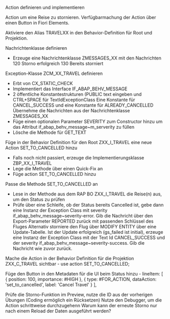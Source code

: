 Action definieren und implementieren

Action um eine Reise zu stornieren. Verfügbarmachung der Action über einen Button in Fiori Elements.

Aktiviere den Alias TRAVELXX in den Behavior-Definition für Root und Projektion.

Nachrichtenklasse definieren
- Erzeuge eine Nachrichtenklasse ZMESSAGES_XX mit den Nachrichten
    120 Storno erfolgreich
    130 Bereits storniert

Exception-Klasse ZCM_XX_TRAVEL definieren
- Erbt von CX_STATIC_CHECK
- Implementiert das Interface IF_ABAP_BEHV_MESSAGE
- 2 öffentliche Konstantestrukturen (PUBLIC text eingeben und CTRL+SPACE für TextIdExceptionClass
    Eine Konstante für CANCEL_SUCCESS und eine Konstante für ALREADY_CANCELLED
    Übernehme die Nachrichten aus der Nachrichtenklasse ZMESSAGES_XX
- Füge einen optionalen Parameter SEVERITY zum Constructor hinzu um das Attribut if_abap_behv_message~m_serverity zu füllen
- Lösche die Methode für GET_TEXT

Füge in der Behavior Definition für den Root ZXX_I_TRAVEL eine neue Action SET_TO_CANCELLED hinzu
- Falls noch nicht passiert, erzeuge die Implementierungsklasse ZBP_XX_I_TRAVEL
- Lege die Methode über einen Quick-Fix an
- Füge action SET_TO_CANCELLED hinzu

Passe die Methode SET_TO_CANCELLED an
- Lese in der Methode aus dem RAP BO ZXX_I_TRAVEL die Reise(n) aus, um den Status zu prüfen
- Prüfe über eine Schleife, ob der Status bereits Cancelled ist, gebe dann eine Instanz der Exception Class mit severity if_abap_behv_message~severity-error.
  Gib die Nachricht über den Export-Parameter REPORTED zurück mit passenden Schlüssel des Fluges
  Alternativ storniere den Flug über MODIFY ENTITY über eine Update-Tabelle.
  Ist der Update erfolgreich (gs_failed ist initial), erzeuge eine Instanz der Exception Class mit der Text Id CANCEL_SUCCESS und der severity if_abap_behv_message~severity-success.
  Gib die Nachricht wie zuvor zurück.

Mache die Action in der Behavior Definition für die Projektion ZXX_C_TRAVEL sichtbar
    - use action SET_TO_CANCELLED;

Füge den Button in den Metadaten für die UI beim Status hinzu
    -     lineItem:       [ { position: 100, importance: #HIGH }, { type: #FOR_ACTION, dataAction: 'set_to_cancelled', label: 'Cancel Travel' } ],

Prüfe die Storno-Funktion im Preview, nutze die ID aus der vorherigen Übungen (Coding ermöglich ein Rücksetzen)
Nutze den Debugger, um die Action schrittweise durchzugehenn
Warum kann der erneute Storno nur nach einem Reload der Daten ausgeführt werden?

    
                        
  

